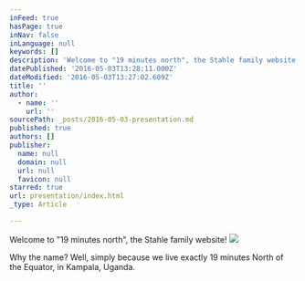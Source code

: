 ```yaml
---
inFeed: true
hasPage: true
inNav: false
inLanguage: null
keywords: []
description: 'Welcome to "19 minutes north", the Stahle family website! '
datePublished: '2016-05-03T13:28:11.000Z'
dateModified: '2016-05-03T13:27:02.609Z'
title: ''
author:
  - name: ''
    url: ''
sourcePath: _posts/2016-05-03-presentation.md
published: true
authors: []
publisher:
  name: null
  domain: null
  url: null
  favicon: null
starred: true
url: presentation/index.html
_type: Article

---
```

Welcome to "19 minutes north", the Stahle family website! ![](https://the-grid-user-content.s3-us-west-2.amazonaws.com/18a61880-8831-4a40-9da3-5eb1918ac0cb.jpg)

Why the name? Well, simply because we live exactly 19 minutes North of the Equator, in Kampala, Uganda.